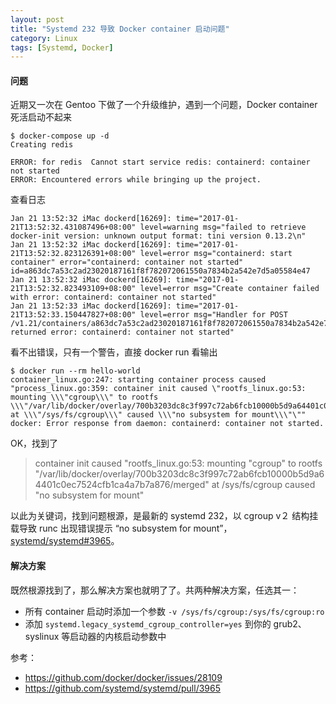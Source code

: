 ```yaml
---
layout: post
title: "Systemd 232 导致 Docker container 启动问题"
category: Linux
tags: [Systemd, Docker]
---
```


#### 问题

近期又一次在 Gentoo 下做了一个升级维护，遇到一个问题，Docker container 死活启动不起来

    $ docker-compose up -d
    Creating redis

    ERROR: for redis  Cannot start service redis: containerd: container not started
    ERROR: Encountered errors while bringing up the project.

查看日志


    Jan 21 13:52:32 iMac dockerd[16269]: time="2017-01-21T13:52:32.431087496+08:00" level=warning msg="failed to retrieve docker-init version: unknown output format: tini version 0.13.2\n"
    Jan 21 13:52:32 iMac dockerd[16269]: time="2017-01-21T13:52:32.823126391+08:00" level=error msg="containerd: start container" error="containerd: container not started" id=a863dc7a53c2ad23020187161f8f782072061550a7834b2a542e7d5a05584e47
    Jan 21 13:52:32 iMac dockerd[16269]: time="2017-01-21T13:52:32.823493109+08:00" level=error msg="Create container failed with error: containerd: container not started"
    Jan 21 13:52:33 iMac dockerd[16269]: time="2017-01-21T13:52:33.150447827+08:00" level=error msg="Handler for POST /v1.21/containers/a863dc7a53c2ad23020187161f8f782072061550a7834b2a542e7d5a05584e47/start returned error: containerd: container not started"

<!-- more -->

看不出错误，只有一个警告，直接 docker run 看输出

    $ docker run --rm hello-world
    container_linux.go:247: starting container process caused "process_linux.go:359: container init caused \"rootfs_linux.go:53: mounting \\\"cgroup\\\" to rootfs \\\"/var/lib/docker/overlay/700b3203dc8c3f997c72ab6fcb10000b5d9a64401c0ec7524cfb1ca4a7b7a876/merged\\\" at \\\"/sys/fs/cgroup\\\" caused \\\"no subsystem for mount\\\"\""
    docker: Error response from daemon: containerd: container not started.

OK，找到了

> container init caused "rootfs_linux.go:53: mounting "cgroup" to rootfs "/var/lib/docker/overlay/700b3203dc8c3f997c72ab6fcb10000b5d9a64401c0ec7524cfb1ca4a7b7a876/merged" at /sys/fs/cgroup caused "no subsystem for mount"

以此为关键词，找到问题根源，是最新的 systemd 232，以 cgroup v２ 结构挂载导致 runc 出现错误提示 “no subsystem for mount”，[systemd/systemd#3965](https://github.com/systemd/systemd/pull/3965)。

#### 解决方案

既然根源找到了，那么解决方案也就明了了。共两种解决方案，任选其一：

- 所有 container 启动时添加一个参数 `-v /sys/fs/cgroup:/sys/fs/cgroup:ro`
- 添加 `systemd.legacy_systemd_cgroup_controller=yes` 到你的 grub2、syslinux 等启动器的内核启动参数中

参考：

- <https://github.com/docker/docker/issues/28109>
- <https://github.com/systemd/systemd/pull/3965>
